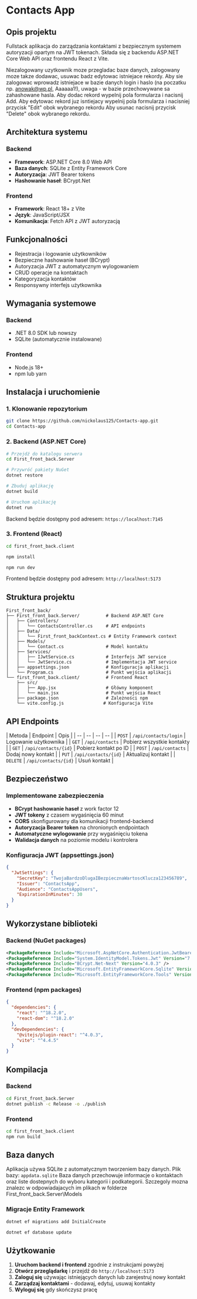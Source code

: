 # Contacts App

## Opis projektu

Fullstack aplikacja do zarządzania kontaktami z bezpiecznym systemem autoryzacji opartym na JWT tokenach. Składa się z backendu ASP.NET Core Web API oraz frontendu React z Vite.

Niezalogowany uzytkownik moze przegladac baze danych, zalogowany moze takze dodawac, usuwac badz edytowac istniejace rekordy.
Aby sie zalogowac wprowadz istniejace w bazie danych login i haslo (na poczatku np. anowak@wp.pl, Aaaaaa1!), uwaga - w bazie przechowywane sa zahashowane hasla.
Aby dodac rekord wypelnij pola formularza i nacisnij Add.
Aby edytowac rekord juz isntiejacy wypelnij pola formularza i nacisniej przycisk "Edit" obok wybranego rekordu
Aby usunac nacisnij przycisk "Delete" obok wybranego rekordu.

## Architektura systemu

### Backend

- **Framework**: ASP.NET Core 8.0 Web API
- **Baza danych**: SQLite z Entity Framework Core
- **Autoryzacja**: JWT Bearer tokens
- **Hashowanie haseł**: BCrypt.Net


### Frontend

- **Framework**: React 18+ z Vite
- **Język**: JavaScript/JSX
- **Komunikacja**: Fetch API z JWT autoryzacją


##  Funkcjonalności

-  Rejestracja i logowanie użytkowników
-  Bezpieczne hashowanie haseł (BCrypt)
-  Autoryzacja JWT z automatycznym wylogowaniem
-  CRUD operacje na kontaktach
-  Kategoryzacja kontaktów
-  Responsywny interfejs użytkownika


##  Wymagania systemowe

### Backend

- .NET 8.0 SDK lub nowszy
- SQLite (automatycznie instalowane)


### Frontend

- Node.js 18+
- npm lub yarn


## Instalacja i uruchomienie

### 1. Klonowanie repozytorium

```bash
git clone https://github.com/nickolaus125/Contacts-app.git
cd Contacts-app
```


### 2. Backend (ASP.NET Core)

```bash
# Przejdź do katalogu serwera
cd First_front_back.Server

# Przywróć pakiety NuGet
dotnet restore

# Zbuduj aplikację
dotnet build

# Uruchom aplikację
dotnet run
```

Backend będzie dostępny pod adresem: `https://localhost:7145`

### 3. Frontend (React)

```bash
cd first_front_back.client

npm install

npm run dev
```

Frontend będzie dostępny pod adresem: `http://localhost:5173`

##  Struktura projektu

```
First_front_back/
├── First_front_back.Server/          # Backend ASP.NET Core
│   ├── Controllers/
│   │   └── ContactsController.cs     # API endpoints
│   ├── Data/
│   │   └── First_front_backContext.cs # Entity Framework context
│   ├── Models/
│   │   └── Contact.cs                # Model kontaktu
│   ├── Services/
│   │   ├── IJwtService.cs            # Interfejs JWT service
│   │   └── JwtService.cs             # Implementacja JWT service
│   ├── appsettings.json              # Konfiguracja aplikacji
│   └── Program.cs                    # Punkt wejścia aplikacji
└── first_front_back.client/          # Frontend React
    ├── src/
    │   ├── App.jsx                   # Główny komponent
    │   └── main.jsx                  # Punkt wejścia React
    ├── package.json                  # Zależności npm
    └── vite.config.js               # Konfiguracja Vite
```


##  API Endpoints

| Metoda | Endpoint | Opis |
| -- | -- | -- | -- |
| `POST` | `/api/contacts/login` | Logowanie użytkownika |
| `GET` | `/api/contacts` | Pobierz wszystkie kontakty | 
| `GET` | `/api/contacts/{id}` | Pobierz kontakt po ID |
| `POST` | `/api/contacts` | Dodaj nowy kontakt | 
| `PUT` | `/api/contacts/{id}` | Aktualizuj kontakt | 
| `DELETE` | `/api/contacts/{id}` | Usuń kontakt |

##  Bezpieczeństwo

### Implementowane zabezpieczenia

- **BCrypt hashowanie haseł** z work factor 12
- **JWT tokeny** z czasem wygaśnięcia 60 minut
- **CORS** skonfigurowany dla komunikacji frontend-backend
- **Autoryzacja Bearer token** na chronionych endpointach
- **Automatyczne wylogowanie** przy wygaśnięciu tokena
- **Walidacja danych** na poziomie modelu i kontrolera


### Konfiguracja JWT (appsettings.json)

```json
{
  "JwtSettings": {
    "SecretKey": "TwojaBardzoDlugaIBezpiecznaWartoscKlucza123456789",
    "Issuer": "ContactsApp",
    "Audience": "ContactsAppUsers",
    "ExpirationInMinutes": 30
  }
}
```


##  Wykorzystane biblioteki

### Backend (NuGet packages)

```xml
<PackageReference Include="Microsoft.AspNetCore.Authentication.JwtBearer" Version="8.0.11" />
<PackageReference Include="System.IdentityModel.Tokens.Jwt" Version="7.0.3" />
<PackageReference Include="BCrypt.Net-Next" Version="4.0.3" />
<PackageReference Include="Microsoft.EntityFrameworkCore.Sqlite" Version="8.0.11" />
<PackageReference Include="Microsoft.EntityFrameworkCore.Tools" Version="8.0.11" />
```


### Frontend (npm packages)

```json
{
  "dependencies": {
    "react": "^18.2.0",
    "react-dom": "^18.2.0"
  },
  "devDependencies": {
    "@vitejs/plugin-react": "^4.0.3",
    "vite": "^4.4.5"
  }
}
```


## Kompilacja

### Backend

```bash
cd First_front_back.Server
dotnet publish -c Release -o ./publish
```


### Frontend

```bash
cd first_front_back.client
npm run build
```


##  Baza danych

Aplikacja używa SQLite z automatycznym tworzeniem bazy danych. Plik bazy: `appdata.sqlite`
Baza danych przechowuje informacje o kontaktach oraz liste dostepnych do wyboru kategorii i podkategorii. Szczegoly mozna znalezc w odpowiadajacych im plikach w folderze First_front_back.Server\Models

### Migracje Entity Framework

```bash
dotnet ef migrations add InitialCreate

dotnet ef database update
```

## Użytkowanie

1. **Uruchom backend i frontend** zgodnie z instrukcjami powyżej
2. **Otwórz przeglądarkę** i przejdź do `http://localhost:5173`
3. **Zaloguj się** używając istniejących danych lub zarejestruj nowy kontakt
4. **Zarządzaj kontaktami** - dodawaj, edytuj, usuwaj kontakty
5. **Wyloguj się** gdy skończysz pracę
